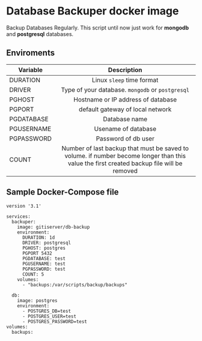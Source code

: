 # Database Backuper docker image
‌Backup Databases Regularly.
This script until now just work for **mongodb** and **postgresql** databases.

## Enviroments
| Variable   |   Description      |
|----------|:-------------:|
| DURATION | Linux `sleep` time format |
| DRIVER | Type of your database. `mongodb` or `postgresql` |
| PGHOST | Hostname or IP address of database |
| PGPORT | default gateway of local network |
| PGDATABASE | Database name |
| PGUSERNAME | Usename of database |
| PGPASSWORD | Password of db user |
| COUNT | Number of last backup that must be saved to volume. if number become longer than this value the first created backup file will be removed |

## Sample Docker-Compose file
```
version '3.1'

services:
  backuper:
    image: gitiserver/db-backup
    environment:
      DURATION: 1d
      DRIVER: postgresql
      PGHOST: postgres
      PGPORT 5432
      PGDATABASE: test
      PGUSERNAME: test
      PGPASSWORD: test
      COUNT: 5
    volumes:
      - "backups:/var/scripts/backup/backups"

  db:
    image: postgres 
    environment:
      - POSTGRES_DB=test
      - POSTGRES_USER=test
      - POSTGRES_PASSWORD=test
volumes:
  backups:

```